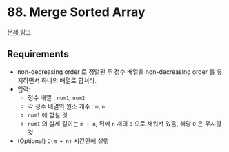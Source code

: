 # 88. Merge Sorted Array

[문제 링크](https://leetcode.com/problems/merge-sorted-array/)

## Requirements

- non-decreasing order 로 정렬된 두 정수 배열을 non-decreasing order 를 유지하면서 하나의 배열로 합쳐라.
- 입력:
  - 정수 배열 : `num1`, `num2`
  - 각 정수 배열의 원소 개수 : `m`, `n`
  - `num1` 에 합칠 것
  - `num1` 의 실제 길이는 `m + n`, 뒤에 `n` 개의 `0` 으로 채워져 있음, 해당 `0` 은 무시할 것
- (Optional) `O(m + n)` 시간안에 실행 
